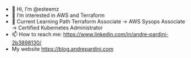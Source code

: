 - 👋 Hi, I’m @esteemz
- 👀 I’m interested in AWS and Terraform
- 🌱 Current Learning Path Terraform Associate -> AWS Sysops Associate -> Certified Kubernetes Administrator
- 📫 How to reach me: https://www.linkedin.com/in/andre-pardini-2b3898130/
- My website https://blog.andrepardini.com 

<!---
esteemz/esteemz is a ✨ special ✨ repository because its `README.md` (this file) appears on your GitHub profile.
You can click the Preview link to take a look at your changes.
--->
